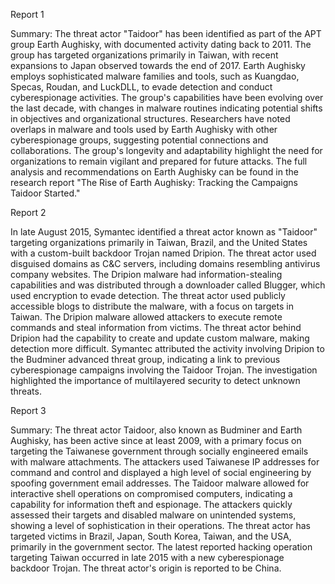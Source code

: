 
Report 1

Summary:
The threat actor "Taidoor" has been identified as part of the APT group Earth Aughisky, with documented activity dating back to 2011. The group has targeted organizations primarily in Taiwan, with recent expansions to Japan observed towards the end of 2017. Earth Aughisky employs sophisticated malware families and tools, such as Kuangdao, Specas, Roudan, and LuckDLL, to evade detection and conduct cyberespionage activities. The group's capabilities have been evolving over the last decade, with changes in malware routines indicating potential shifts in objectives and organizational structures. Researchers have noted overlaps in malware and tools used by Earth Aughisky with other cyberespionage groups, suggesting potential connections and collaborations. The group's longevity and adaptability highlight the need for organizations to remain vigilant and prepared for future attacks. The full analysis and recommendations on Earth Aughisky can be found in the research report "The Rise of Earth Aughisky: Tracking the Campaigns Taidoor Started."





Report 2

In late August 2015, Symantec identified a threat actor known as "Taidoor" targeting organizations primarily in Taiwan, Brazil, and the United States with a custom-built backdoor Trojan named Dripion. The threat actor used disguised domains as C&C servers, including domains resembling antivirus company websites. The Dripion malware had information-stealing capabilities and was distributed through a downloader called Blugger, which used encryption to evade detection. The threat actor used publicly accessible blogs to distribute the malware, with a focus on targets in Taiwan. The Dripion malware allowed attackers to execute remote commands and steal information from victims. The threat actor behind Dripion had the capability to create and update custom malware, making detection more difficult. Symantec attributed the activity involving Dripion to the Budminer advanced threat group, indicating a link to previous cyberespionage campaigns involving the Taidoor Trojan. The investigation highlighted the importance of multilayered security to detect unknown threats.





Report 3

Summary:
The threat actor Taidoor, also known as Budminer and Earth Aughisky, has been active since at least 2009, with a primary focus on targeting the Taiwanese government through socially engineered emails with malware attachments. The attackers used Taiwanese IP addresses for command and control and displayed a high level of social engineering by spoofing government email addresses. The Taidoor malware allowed for interactive shell operations on compromised computers, indicating a capability for information theft and espionage. The attackers quickly assessed their targets and disabled malware on unintended systems, showing a level of sophistication in their operations. The threat actor has targeted victims in Brazil, Japan, South Korea, Taiwan, and the USA, primarily in the government sector. The latest reported hacking operation targeting Taiwan occurred in late 2015 with a new cyberespionage backdoor Trojan. The threat actor's origin is reported to be China.


